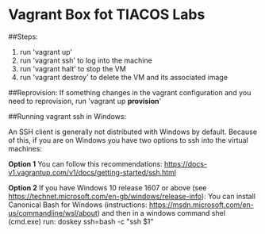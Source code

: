 Vagrant Box fot TIACOS Labs
==================================

##Steps:
1. run 'vagrant up' 
2. run 'vagrant ssh' to log into the machine
3. run 'vagrant halt' to stop the VM
4. run 'vagrant destroy' to delete the VM and its associated image


##Reprovision:
If something changes in the vagrant configuration and you need to reprovision, 
 run 'vagrant up **provision**' 


##Running vagrant ssh in Windows:

An SSH client is generally not distributed with Windows by default. Because of this, if you are on Windows you have two options to ssh into the virtual machines:

**Option 1**
You can follow this recommendations:
https://docs-v1.vagrantup.com/v1/docs/getting-started/ssh.html

**Option 2**
If you have Windows 10 release 1607 or above (see https://technet.microsoft.com/en-gb/windows/release-info):
You can install Canonical Bash for Windows (instructions: https://msdn.microsoft.com/en-us/commandline/wsl/about)
and then in a windows command shel (cmd.exe) run:
doskey ssh=bash -c "ssh $1"
